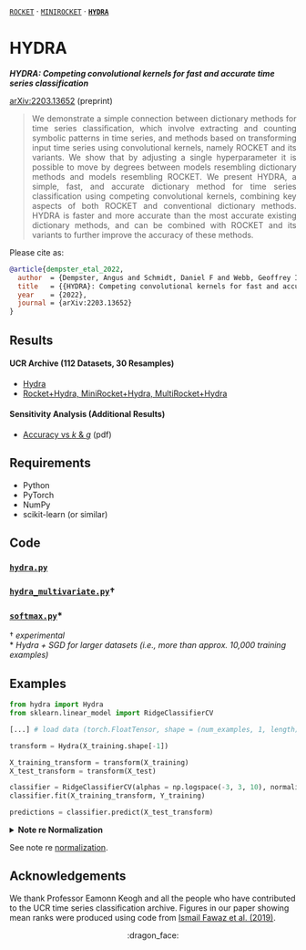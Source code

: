 [`ROCKET`](https://github.com/angus924/rocket) &middot; [`MINIROCKET`](https://github.com/angus924/minirocket) &middot; [**`HYDRA`**](https://github.com/angus924/hydra)

# HYDRA

***HYDRA: Competing convolutional kernels for fast and accurate time series classification***

[arXiv:2203.13652](https://arxiv.org/abs/2203.13652) (preprint)


> <div align="justify">We demonstrate a simple connection between dictionary methods for time series classification, which involve extracting and counting symbolic patterns in time series, and methods based on transforming input time series using convolutional kernels, namely ROCKET and its variants.  We show that by adjusting a single hyperparameter it is possible to move by degrees between models resembling dictionary methods and models resembling ROCKET.  We present HYDRA, a simple, fast, and accurate dictionary method for time series classification using competing convolutional kernels, combining key aspects of both ROCKET and conventional dictionary methods.  HYDRA is faster and more accurate than the most accurate existing dictionary methods, and can be combined with ROCKET and its variants to further improve the accuracy of these methods.</div>

Please cite as:

```bibtex
@article{dempster_etal_2022,
  author  = {Dempster, Angus and Schmidt, Daniel F and Webb, Geoffrey I},
  title   = {{HYDRA}: Competing convolutional kernels for fast and accurate time series classification},
  year    = {2022},
  journal = {arXiv:2203.13652}
}
```

## Results

#### UCR Archive (112 Datasets, 30 Resamples)

* [Hydra](./results/results_ucr112_hydra.csv)
* [Rocket+Hydra, MiniRocket+Hydra, MultiRocket+Hydra](./results/results_ucr112_variants.csv)

#### Sensitivity Analysis (Additional Results)

* [Accuracy vs *k* & *g*](./results/accuracy_vs_k_and_g.pdf) (pdf)

## Requirements

* Python
* PyTorch
* NumPy
* scikit-learn (or similar)

## Code

### [`hydra.py`](./code/hydra.py)
### [`hydra_multivariate.py`](./code/hydra_multivariate.py)&#8224;
### [`softmax.py`](./code/softmax.py)\*

&#8224; *experimental*  
\* *Hydra + SGD for larger datasets (i.e., more than approx. 10,000 training examples)*

## Examples

```python
from hydra import Hydra
from sklearn.linear_model import RidgeClassifierCV

[...] # load data (torch.FloatTensor, shape = (num_examples, 1, length))

transform = Hydra(X_training.shape[-1])

X_training_transform = transform(X_training)
X_test_transform = transform(X_test)

classifier = RidgeClassifierCV(alphas = np.logspace(-3, 3, 10), normalize = True) # see note
classifier.fit(X_training_transform, Y_training)

predictions = classifier.predict(X_test_transform)
```

<details><summary><b>Note re Normalization</b></summary>

To reproduce the behaviour of the (now deprecated) `normalize` parameter of `RidgeClassifierCV`, subtract the (per feature/column) mean and divide by the (per column/feature) l2 norm.

```python
_mean = X_training_transform.mean(0)
_norm = (X_training_transform - _mean).norm(dim = 0) + 1e-8

X_training_transform = (X_training_transform - _mean) / _norm
X_test_transform = (X_test_transform - _mean) / _norm

classifier = RidgeClassifierCV(alphas = np.logspace(-3, 3, 10))
classifier.fit(X_training_transform, Y_training)
```
</details>

See note re [normalization](./normalization.md).

## Acknowledgements

We thank Professor Eamonn Keogh and all the people who have contributed to the UCR time series classification archive.  Figures in our paper showing mean ranks were produced using code from [Ismail Fawaz et al. (2019)](https://github.com/hfawaz/cd-diagram).

<div align="center">:dragon_face:</div>
